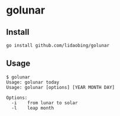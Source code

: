 # golunar

## Install

```shell
go install github.com/lidaobing/golunar
```

## Usage

```
$ golunar
Usage: golunar today
Usage: golunar [options] [YEAR MONTH DAY]

Options:
  -i	from lunar to solar
  -l	leap month
```
